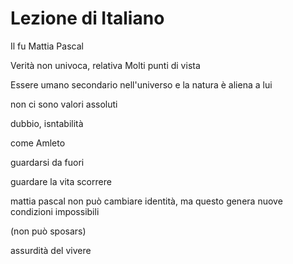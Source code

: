 # Lezione di Italiano


Il fu Mattia Pascal


Verità non univoca, relativa
Molti punti di vista

Essere umano secondario nell'universo
e la natura è aliena a lui

non ci sono valori assoluti


dubbio, isntabilità

come Amleto

guardarsi da fuori

guardare la vita scorrere


mattia pascal non può cambiare identità, ma questo genera nuove condizioni impossibili

(non può sposars)

assurdità del vivere

<!--stackedit_data:
eyJoaXN0b3J5IjpbNzcwODE3MTI3LC0yMTA0MjgwMDJdfQ==
-->